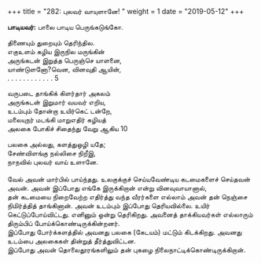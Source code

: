 ﻿+++
title = "282: புலவர் வாயுளானே!  "
weight = 1
date = "2019-05-12"
+++

**பாடியவர்:** பாலை பாடிய பெருங்கடுங்கோ.  
  
திணையும் துறையும் தெரிந்தில.  
எகுஉளம் கழிய இருநில மருங்கின்  
அருங்கடன் இறுத்த பெருஞ்செ யாளனை,  
யாண்டுளனோ?வென, வினவுதி ஆயின்,  
. . . . . . . . . . . . 5  
  
வருபடை தாங்கிக் கிளர்தார் அகலம்  
அருங்கடன் இறுமார் வயவர் எறிய,  
உடம்பும் தோன்றா உயிர்கெட் டன்றே,  
மலையுநர் மடங்கி மாறுஎதிர் கழியத்  
அலகை போகிச் சிதைந்து வேறு ஆகிய 10  
  
பலகை அல்லது, களத்துஒழி யதே;  
சேண்விளங்கு நல்லிசை நிறீஇ,  
நாநவில் புலவர் வாய் உளானே.  
   
வேல் அவன் மார்பில் பாய்ந்தது. உலகுக்குச் செய்யவேண்டிய கடமைகளைச் செய்தவன் அவன். அவன் இப்போது எங்கே இருக்கிறான் என்று வினவுவாயானால்,  
தன் கடமையை நிறைவேற்ற எதிர்த்து வந்த வீரர்களை எல்லாம் அவன் தன் நெஞ்சை நிமிர்த்தித் தாங்கினான். அவன் உடம்பும் இப்போது தெரியவில்லை. உயிர் கெட்டுப்போய்விட்டது. எனினும் ஒன்று தெரிகிறது. அவனைத் தாக்கியவர்கள் எல்லாரும் திரும்பிப் போய்க்கொண்டிருக்கின்றனர்.  
இப்போது போர்க்களத்தில் அவனது பலகை (கேடயம்) மட்டும் கிடக்கிறது. அவனது உடம்பை அலகைகள் தின்றுத் தீர்த்துவிட்டன.  
இப்போது அவன் தொலைதூரங்களிலும் தன் புகழை நிலைநாட்டிக்கொண்டிருக்கிறான்.  
